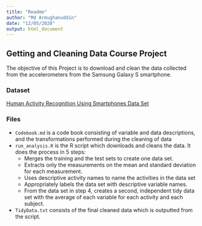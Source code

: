 ```yaml
---
title: "Readme"
author: "Md Armughanuddin"
date: "12/05/2020"
output: html_document
---
```


## Getting and Cleaning Data Course Project

The objective of this Project is to download and clean the data collected from the accelerometers from the Samsung Galaxy S smartphone.


### Dataset

[Human Activity Recognition Using Smartphones Data Set](http://archive.ics.uci.edu/ml/datasets/Human+Activity+Recognition+Using+Smartphones)


### Files 

* `Codebook.md` is a code book consisting of variable and data descriptions, and the transformations performed during the cleaning of data
* `run_analysis.R` is the R script which downloads and cleans the data. It does the process in 5 steps:
  + Merges the training and the test sets to create one data set.
  + Extracts only the measurements on the mean and standard deviation for each measurement.
  + Uses descriptive activity names to name the activities in the data set
  + Appropriately labels the data set with descriptive variable names.
  + From the data set in step 4, creates a second, independent tidy data set with the average of each variable for each     activity and each subject.
* `TidyData.txt` consists of the final cleaned data which is outputted from the script. 